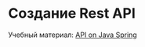 
# Создание Rest API
Учебный материал: <a href="https://www.youtube.com/watch?v=31KTdfRH6nY&t=3834s">API on Java Spring</a>